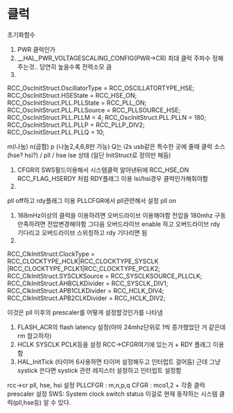 # 클럭

초기화함수

1. PWR 클럭인가
2. __HAL_PWR_VOLTAGESCALING_CONFIG(PWR->CR)
최대 클럭 주파수 정해주는것.. 당연히 높을수록 전력소모 큼
3. 

RCC_OscInitStruct.OscillatorType = RCC_OSCILLATORTYPE_HSE;
RCC_OscInitStruct.HSEState = RCC_HSE_ON;
RCC_OscInitStruct.PLL.PLLState = RCC_PLL_ON;
RCC_OscInitStruct.PLL.PLLSource = RCC_PLLSOURCE_HSE;
RCC_OscInitStruct.PLL.PLLM = 4;
RCC_OscInitStruct.PLL.PLLN = 180;
RCC_OscInitStruct.PLL.PLLP = RCC_PLLP_DIV2;
RCC_OscInitStruct.PLL.PLLQ = 10;

m(나눔) n(곱함) p (나눔2,4,6,8만 가능) Q는 i2s usb같은 특수한 곳에 줄때
클럭 소스(hse? hsi?) / pll / hse lse 상태
(일단 InitStruct로 정의만 해둠)

1. CFGR의 SWS필드이용해서 시스템클럭 알아낸뒤에
RCC_HSE_ON
RCC_FLAG_HSERDY 처럼 RDY플래그 이용
lsi/hsi경우 클럭인가해줘야함
2. 

pll off하고 rdy플래그 이용
PLLCFGR에서 pll관련해서 설정
pll on

1. 168mHz이상의 클럭을 이용하려면 오버드라이브 이용해야함
전압을 180mhz 구동만족하려면 전압변경해야함
그다음 오버드라이브 enable 하고 오버드라이브 rdy 기다리고
오버드라이브 스위칭하고 rdy 기다리면 됨
2. 

RCC_ClkInitStruct.ClockType = RCC_CLOCKTYPE_HCLK|RCC_CLOCKTYPE_SYSCLK
|RCC_CLOCKTYPE_PCLK1|RCC_CLOCKTYPE_PCLK2;
RCC_ClkInitStruct.SYSCLKSource = RCC_SYSCLKSOURCE_PLLCLK;
RCC_ClkInitStruct.AHBCLKDivider = RCC_SYSCLK_DIV1;
RCC_ClkInitStruct.APB1CLKDivider = RCC_HCLK_DIV4;
RCC_ClkInitStruct.APB2CLKDivider = RCC_HCLK_DIV2;

이것은 pll 이후의 prescaler를 어떻게 설정할것인가를 나타냄

1. FLASH_ACR의 flash latency 설정(아마 24mhz단위로 1씩 증가했었던 거 같은데 rm 참고하자)
2. HCLK SYSCLK PCLK등을 설정 RCC->CFGR여기에 있는거 + RDY 플래그 이용함
3. HAL_InitTick (타이머 6사용하면 타이머 설정해두고 인터럽트 걸어둠)
근데 그냥 systick 쓴다면 systick 관련 레지스터 설정하고 인터럽트 설정함

rcc->cr pll, hse, hsi 설정
PLLCFGR : m,n,p,q
CFGR : mco1,2 + 각종 클럭 prescaler 설정
SWS: System clock switch status 이걸로 현재 동작하는
시스템 클럭(pll,hse등) 알 수 있다.